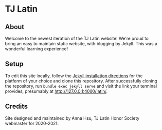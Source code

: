 # TJ Latin
## About
Welcome to the newest iteration of the TJ Latin website! We're proud to bring an easy to maintain static website, with blogging by Jekyll. This was a wonderful learning experience!

## Setup
To edit this site locally, follow the [Jekyll installation directions](https://jekyllrb.com/docs/installation/) for the platform of your choice and clone this repository. After successfully cloning the repository, run `bundle exec jekyll serve` and visit the link your terminal provides, presumably at <http://127.0.0.1:4000/latin/>.

## Credits
Site designed and maintained by Anna Hsu, TJ Latin Honor Society webmaster for 2020-2021.